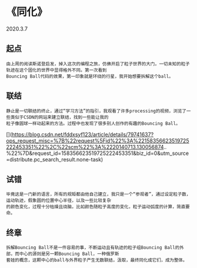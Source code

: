 # 《同化》
2020.3.7



## 起点
```
由上周的阅读斯诺登启发，掉入这次的编程之旅，仿佛开启了粒子世界的大门，一切未知的粒子轨迹在这个固化的世界中显得格外不同。第一次看到
Bouncing Ball代码的效果，第一印象就是环绕的行星，我开始想要拆解这个ball。
```
## 联结
```
静止是一切联结的终止，通过“学习方法”的指引，我观看了许多processing的视频，浏览了一些类似于CSDN的网站来建立联结，找到一些能让我的
粒子像圆球一样动起来的方法。过程中也发现了很多别人创作的有趣的Bouncing Ball。
```
[](https://blog.csdn.net/fddxsyf123/article/details/79741637?ops_request_misc=%7B%22request%5Fid%22%3A%22158356623519725222453351%22%2C%22scm%22%3A%2220140713.130056874..
%22%7D&request_id=158356623519725222453351&biz_id=0&utm_source=distribute.pc_search_result.none-task)

## 试错
```
毕竟这是一门新的语言，所有的规矩都由他自己建立，我只是一个“参观者”，通过设定粒子数，运动轨迹，假象圆的位置中心半径，以及一些比较复杂
的颜色变化，过程十分枯燥且烧脑，比如颜色随粒子高度的变化，粒子运动弧度的计算，简直要命。
```

## 终章
```
拆解Bouncing Ball不是一件容易的事，不断运动且有轨迹的粒子组Bouncing Ball的外部，而中心的源则是另一颗Bouncing Ball，一种俄罗斯
套娃的概念，这颗中心的ball与外界粒子产生无数联结，汲取，最终同化成它们，成为整体。
```
